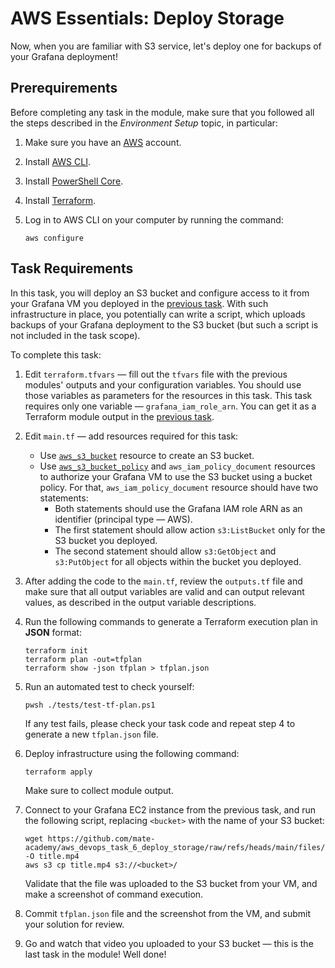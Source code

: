 # AWS Essentials: Deploy Storage

Now, when you are familiar with S3 service, let's deploy one for backups of your Grafana deployment!

## Prerequirements

Before completing any task in the module, make sure that you followed all the steps described in the *Environment Setup* topic, in particular:

1. Make sure you have an [AWS](https://aws.amazon.com/free/) account.
2. Install [AWS CLI](https://docs.aws.amazon.com/cli/latest/userguide/getting-started-install.html).
3. Install [PowerShell Core](https://learn.microsoft.com/en-us/powershell/scripting/install/installing-powershell?view=powershell-7.4).
4. Install [Terraform](https://developer.hashicorp.com/terraform/tutorials/aws-get-started/install-cli).
5. Log in to AWS CLI on your computer by running the command:

    ```
    aws configure
    ```

## Task Requirements

In this task, you will deploy an S3 bucket and configure access to it from your Grafana VM you deployed in the [previous task](https://github.com/mate-academy/aws_devops_task_5_use_iam_roles). With such infrastructure in place, you potentially can write a script, which uploads backups of your Grafana deployment to the S3 bucket (but such a script is not included in the task scope).

To complete this task:

1. Edit `terraform.tfvars` — fill out the `tfvars` file with the previous modules' outputs and your configuration variables. You should use those variables as parameters for the resources in this task. This task requires only one variable — `grafana_iam_role_arn`. You can get it as a Terraform module output in the [previous task](https://github.com/mate-academy/aws_devops_task_5_use_iam_roles).

2. Edit `main.tf` — add resources required for this task:

    - Use [`aws_s3_bucket`](https://registry.terraform.io/providers/hashicorp/aws/latest/docs/resources/s3_bucket) resource to create an S3 bucket.
    - Use [`aws_s3_bucket_policy`](https://registry.terraform.io/providers/hashicorp/aws/latest/docs/resources/s3_bucket_policy) and `aws_iam_policy_document` resources to authorize your Grafana VM to use the S3 bucket using a bucket policy. For that, `aws_iam_policy_document` resource should have two statements:
        - Both statements should use the Grafana IAM role ARN as an identifier (principal type — AWS).
        - The first statement should allow action `s3:ListBucket` only for the S3 bucket you deployed.
        - The second statement should allow `s3:GetObject` and `s3:PutObject` for all objects within the bucket you deployed.

3. After adding the code to the `main.tf`, review the `outputs.tf` file and make sure that all output variables are valid and can output relevant values, as described in the output variable descriptions.

4. Run the following commands to generate a Terraform execution plan in **JSON** format:

    ```
    terraform init
    terraform plan -out=tfplan
    terraform show -json tfplan > tfplan.json
    ```

5. Run an automated test to check yourself:

    ```
    pwsh ./tests/test-tf-plan.ps1
    ```

    If any test fails, please check your task code and repeat step 4 to generate a new `tfplan.json` file.

6. Deploy infrastructure using the following command:

    ```
    terraform apply
    ```

    Make sure to collect module output.

7. Connect to your Grafana EC2 instance from the previous task, and run the following script, replacing `<bucket>` with the name of your S3 bucket:

    ```
    wget https://github.com/mate-academy/aws_devops_task_6_deploy_storage/raw/refs/heads/main/files/title.mp4 -O title.mp4
    aws s3 cp title.mp4 s3://<bucket>/
    ```

    Validate that the file was uploaded to the S3 bucket from your VM, and make a screenshot of command execution.

8. Commit `tfplan.json` file and the screenshot from the VM, and submit your solution for review.
9. Go and watch that video you uploaded to your S3 bucket — this is the last task in the module! Well done!
